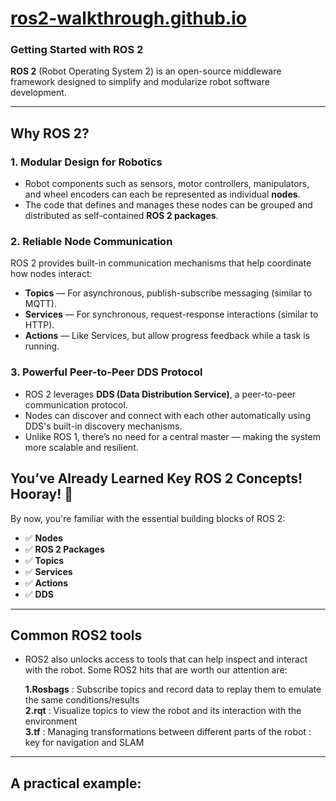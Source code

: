 # [ros2-walkthrough.github.io](https://ros2-walkthrough.github.io)  
### Getting Started with ROS 2

**ROS 2** (Robot Operating System 2) is an open-source middleware framework designed to simplify and modularize robot software development.

---

## Why ROS 2?

### 1. **Modular Design for Robotics**
- Robot components such as sensors, motor controllers, manipulators, and wheel encoders can each be represented as individual **nodes**.
- The code that defines and manages these nodes can be grouped and distributed as self-contained **ROS 2 packages**.

### 2. **Reliable Node Communication**
ROS 2 provides built-in communication mechanisms that help coordinate how nodes interact:

- **Topics** — For asynchronous, publish-subscribe messaging (similar to MQTT).
- **Services** — For synchronous, request-response interactions (similar to HTTP).
- **Actions** — Like Services, but allow progress feedback while a task is running.

### 3. **Powerful Peer-to-Peer DDS Protocol**
- ROS 2 leverages **DDS (Data Distribution Service)**, a peer-to-peer communication protocol.
- Nodes can discover and connect with each other automatically using DDS's built-in discovery mechanisms.
- Unlike ROS 1, there’s no need for a central master — making the system more scalable and resilient.

## You’ve Already Learned Key ROS 2 Concepts! Hooray! 🙌
By now, you're familiar with the essential building blocks of ROS 2:

- ✅ **Nodes**  
- ✅ **ROS 2 Packages**  
- ✅ **Topics**  
- ✅ **Services**  
- ✅ **Actions**  
- ✅ **DDS**

---

## Common ROS2 tools
- ROS2 also unlocks access to tools that can help inspect and interact with the robot. Some ROS2 hits that are worth our attention are:

  **1.Rosbags** : Subscribe topics and record data to replay them to emulate the same conditions/results  
  **2.rqt** : Visualize topics to view the robot and its interaction with the environment  
  **3.tf** : Managing transformations between different parts of the robot : key for navigation and SLAM  

---

## A practical example:






